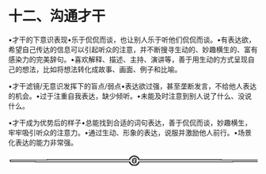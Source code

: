 # 十二、沟通才干

•才干的下意识表现•乐于侃侃而谈，也让别人乐于听他们侃侃而谈。•有表达欲，希望自己传达的信息可以引起听众的注意，并不断搜寻生动的、妙趣横生的、富有感染力的完美辞句。•喜欢解释、描述、主持、演讲等，善于用生动的方式呈现自己的想法，比如将想法转化成故事、画面、例子和比喻。

•才干滤镜/无意识发挥下的盲点/弱点•表达欲过强，甚至垄断发言，不给他人表达的机会。•过于注重自我表达，缺少倾听。•未能及时注意到别人说了什么、没说什么。

•才干成为优势后的样子•总能找到合适的词句表达，善于侃侃而谈，妙趣横生，牢牢吸引听众的注意力。•通过生动、形象的表达，说服并激励他人前行。•场景化表达的能力非常强。

![](img/6c7de331872a8117bb5e80b7aec8953a.png)